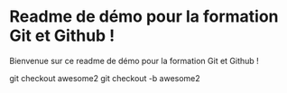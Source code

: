 # Readme de démo pour la formation Git et Github !

Bienvenue sur ce readme de démo pour la formation Git et Github !

git checkout awesome2
git checkout -b awesome2

